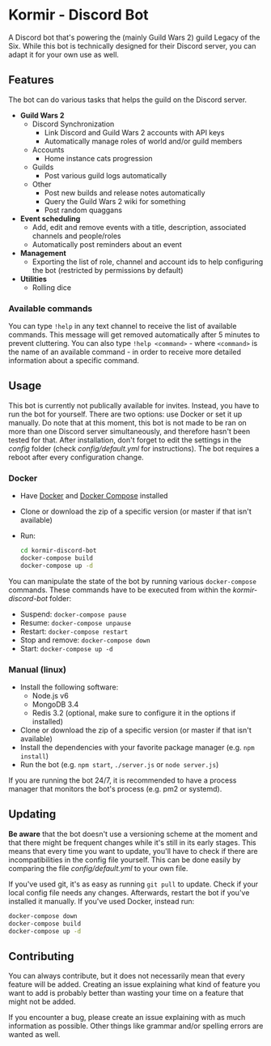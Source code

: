 # Kormir - Discord Bot
A Discord bot that's powering the (mainly Guild Wars 2) guild Legacy of the Six.
While this bot is technically designed for their Discord server, you can adapt it for your own use as well.

## Features
The bot can do various tasks that helps the guild on the Discord server.
 - **Guild Wars 2**
   - Discord Synchronization
     - Link Discord and Guild Wars 2 accounts with API keys
     - Automatically manage roles of world and/or guild members
   - Accounts
     - Home instance cats progression
   - Guilds
     - Post various guild logs automatically
   - Other
     - Post new builds and release notes automatically
     - Query the Guild Wars 2 wiki for something
     - Post random quaggans
 - **Event scheduling**
   - Add, edit and remove events with a title, description, associated channels and people/roles
   - Automatically post reminders about an event
 - **Management**
   - Exporting the list of role, channel and account ids to help configuring the bot (restricted by permissions by default)
 - **Utilities**
   - Rolling dice

### Available commands
You can type `!help` in any text channel to receive the list of available commands.
This message will get removed automatically after 5 minutes to prevent cluttering.
You can also type `!help <command>` - where `<command>` is the name of an available command - in order to receive more detailed information about a specific command.

## Usage
This bot is currently not publically available for invites. Instead, you have to run the bot for yourself.
There are two options: use Docker or set it up manually.
Do note that at this moment, this bot is not made to be ran on more than one Discord server simultaneously, and therefore hasn't been tested for that.
After installation, don't forget to edit the settings in the *config* folder (check *config/default.yml* for instructions).
The bot requires a reboot after every configuration change.

### Docker
 - Have [Docker](https://docs.docker.com/engine/installation/) and [Docker Compose](https://github.com/docker/compose/releases) installed
 - Clone or download the zip of a specific version (or master if that isn't available)
 - Run:
   
   ```bash
   cd kormir-discord-bot
   docker-compose build
   docker-compose up -d
   ```

You can manipulate the state of the bot by running various `docker-compose` commands.
These commands have to be executed from within the *kormir-discord-bot* folder:
 - Suspend: `docker-compose pause`
 - Resume: `docker-compose unpause`
 - Restart: `docker-compose restart`
 - Stop and remove: `docker-compose down`
 - Start: `docker-compose up -d`

### Manual (linux)
 - Install the following software:
   - Node.js v6
   - MongoDB 3.4
   - Redis 3.2 (optional, make sure to configure it in the options if installed)
 - Clone or download the zip of a specific version (or master if that isn't available)
 - Install the dependencies with your favorite package manager (e.g. `npm install`)
 - Run the bot (e.g. `npm start`, `./server.js` or `node server.js`)

If you are running the bot 24/7, it is recommended to have a process manager that monitors the bot's process (e.g. pm2 or systemd).

## Updating
**Be aware** that the bot doesn't use a versioning scheme at the moment and that there might be frequent changes while it's still in its early stages.
This means that every time you want to update, you'll have to check if there are incompatibilities in the config file yourself.
This can be done easily by comparing the file *config/default.yml* to your own file.

If you've used git, it's as easy as running `git pull` to update.
Check if your local config file needs any changes.
Afterwards, restart the bot if you've installed it manually.
If you've used Docker, instead run:
```bash
docker-compose down
docker-compose build
docker-compose up -d
```

## Contributing
You can always contribute, but it does not necessarily mean that every feature will be added.
Creating an issue explaining what kind of feature you want to add is probably better than wasting your time on a feature that might not be added. 

If you encounter a bug, please create an issue explaining with as much information as possible.
Other things like grammar and/or spelling errors are wanted as well.

